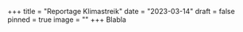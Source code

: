+++
title = "Reportage Klimastreik"
date = "2023-03-14"
draft = false
pinned = true
image = ""
+++
Blabla